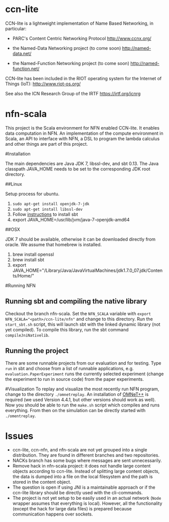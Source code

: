 ccn-lite
========

CCN-lite is a lightweight implementation of Name Based Networking,
in particular:

- PARC's Content Centric Networking Protocol
  http://www.ccnx.org/

- the Named-Data Networking project (to come soon)
  http://named-data.net/

- the Named-Function Networking project (to come soon)
  http://named-function.net/

CCN-lite has been included in the RIOT operating system
for the Internet of Things (IoT):
http://www.riot-os.org/

See also the ICN Research Group of the IRTF
https://irtf.org/icnrg

nfn-scala
=========

This project is the Scala environment for NFN enabled CCN-lite. It enables data computation in NFN. An implementation of the compute environment in Scala, an API to interface with NFN, a DSL to program the lambda calculus and other things are part of this project.

#Installation

The main dependencies are Java JDK 7, libssl-dev, and sbt 0.13. The Java classpath JAVA_HOME needs to be set to the corresponding JDK root directory.

##Linux

Setup process for ubuntu.

1. `sudo apt-get install openjdk-7-jdk`
2. `sudo apt-get install libssl-dev`
3. Follow [instructions](http://www.scala-sbt.org/0.13.2/docs/Getting-Started/Setup.html) to install sbt
4. export JAVA_HOME=/usr/lib/jvm/java-7-openjdk-amd64

##OSX

JDK 7 should be available, otherwise it can be downloaded directly from oracle. We assume that homebrew is installed.

1. brew install openssl
2. brew install sbt
3. export JAVA_HOME="/Library/Java/JavaVirtualMachines/jdk1.7.0_07.jdk/Contents/Home/"

#Running NFN

## Running sbt and compiling the native library
Checkout the branch nfn-scala. Set the `NFN_SCALA` variable with `export NFN_SCALA="<path>/ccn-lite/nfn"` and change to this directory.
Run the `start_sbt.sh` script, this will launch sbt with the linked dynamic library (not yet compiled). To compile this library, run the sbt command `compileJniNativelib`.

## Running the project
There are some runnable projects from our evaluation and for testing. Type `run` in sbt and choose from a list of runnable applications, e.g. `evaluation.PaperExperiment` runs the currently selected experiment (change the experiment to run in source code) from the paper experiments.

#Visualization
To replay and visualize the most recently run NFN program, change to the directory `./omnetreplay`. An installation of [OMNeT++](http://www.omnetpp.org) is required (we used Version 4.4.1, but other versions should work as well). Now you should be able to run the `make.sh` script which compiles and runs everything. From then on the simulation can be directly started with `./omentreplay`.

# Issues
- ccn-lite, ccn-nfn, and nfn-scala are not yet grouped into a single distribution. They are found in different branches and two repositories.
- NACKs branch has some bugs where messages are sent unnecessarily.
- Remove hack in nfn-scala project: it does not handle large content objects according to ccn-lite. Instead of splitting large content objects, the data is dumped into a file on the local filesystem and the path is stored in the content object.
- The question is open if using JNI is a maintainable approach or if the ccn-lite library should be directly used with the cli-commands.
- The project is not yet setup to be easily used in an actual network (`Node` wrapper assumes that everything is local). However, all the functionality (except the hack for large data files) is prepared because communication happens over sockets.
